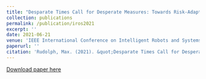 ```yaml
---
title: "Desparate Times Call for Desperate Measures: Towards Risk-Adaptive Task Allocation"
collection: publications
permalink: /publication/iros2021
excerpt: ''
date: 2021-06-21
venue: 'IEEE International Conference on Intelligent Robots and Systems (IROS)'
paperurl: ''
citation: 'Rudolph, Max. (2021). &quot;Desparate Times Call for Desperate Measres: Towards Risk-Adaptive Task Allocation.&quot; <i>IEEE International Conference on Intelligent Robots and Systems (IROS)1</i>. 1(1).'
---
```


[Download paper here](http://maxrudolph1.github.io/files/desperate.pdf)

